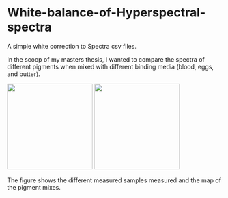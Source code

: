 # White-balance-of-Hyperspectral-spectra
A simple white correction to Spectra csv files.

In the scoop of my masters thesis, I wanted to compare the spectra of different pigments when mixed with different binding media (blood, eggs, and butter).

<img src="[https://your-image-url.type](https://github.com/YasminaDjelil/White-balance-of-Hyperspectral-spectra/assets/97749412/5e0d25d0-ba0e-4932-a259-1a50ca08d499)" width="200" height="200">
<img src="[https://your-image-url.type]([https://github.com/YasminaDjelil/White-balance-of-Hyperspectral-spectra/assets/97749412/5e0d25d0-ba0e-4932-a259-1a50ca08d499](https://github.com/YasminaDjelil/White-balance-of-Hyperspectral-spectra/assets/97749412/cbef4621-6f81-42f2-98ae-bb2f366f72eb))" width="200" height="200">


The figure shows the different measured samples measured and the map of the pigment mixes.

